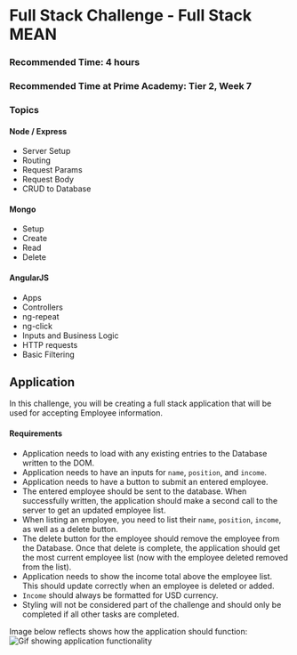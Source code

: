 # Full Stack Challenge - Full Stack MEAN

### Recommended Time: 4 hours
### Recommended Time at Prime Academy: Tier 2, Week 7

### Topics
#### Node / Express
- Server Setup 
- Routing
- Request Params
- Request Body
- CRUD to Database

#### Mongo
- Setup 
- Create
- Read
- Delete

#### AngularJS
- Apps
- Controllers
- ng-repeat
- ng-click
- Inputs and Business Logic
- HTTP requests
- Basic Filtering

## Application
In this challenge, you will be creating a full stack application that will be used for accepting Employee information.

#### Requirements
- Application needs to load with any existing entries to the Database written to the DOM.
- Application needs to have an inputs for `name`, `position`, and `income`.
- Application needs to have a button to submit an entered employee.
- The entered employee should be sent to the database. When successfully written, the application should make a second call
to the server to get an updated employee list.
- When listing an employee, you need to list their `name`, `position`, `income`, as well as a delete button.
- The delete button for the employee should remove the employee from the Database. Once that delete is complete, the 
application should get the most current employee list (now with the employee deleted removed from the list). 
- Application needs to show the income total above the employee list. This should update correctly when an employee is 
deleted or added. 
- `Income` should always be formatted for USD currency.
- Styling will not be considered part of the challenge and should only be completed if all other tasks are completed. 

Image below reflects shows how the application should function:
![Gif showing application functionality](https://media.giphy.com/media/3o8dFAZJ0BPvjJHcis/giphy.gif)
